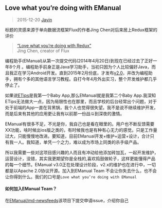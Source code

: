 Love what you’re doing with EManual
------------------
> 2015-12-20 [Jayin](https://github.com/Jayin)

标题的灵感来源于单向数据流框架Flux的作者Jing Chen对后来居上Redux框架的评价

>[“Love what you’re doing with Redux”](https://twitter.com/jingc/status/616608251463909376)  
>Jing Chen, creator of Flux

编程助手(EManual)从第一次提交代码(2014年4月20日)到现在已经过去了正好一年8个月 。编程助手前身正是Java学习助手，当初只因为个人比较偏好Java，而且我正在学习Android开发。直到2015年2月份底，才发布[v2.0][1]，并改为编程助手，拥有个多的其他语言学习教程。自打今年4月外出实习，整个开发维护都几乎停止了。

如果说[ETips][2]是我第一个Baby App,那么EManual就是我第二个Baby App.我深知ETips无法做大一点，因为局限性也在那里，而且学校的后台经常出个问题，对于处于前端的App一直在背黑锅，我个人也觉得很失望。我不是说不继续维护开发，而是后来有其他的应用更让我有以前那一份战斗到深夜的激情。

EManual有很多不足，不光是你，我自己也是看在眼里的。用户也不断反馈需要XX功能，啥时候出ios版之类的，有时候我也是有种有心无力的感觉。只是工作量过大，只能慢慢地改进。要知道，目前EManual开发+维护+运营+设计，合计只有我一人。我知道，单凭一个之力，难以成为市场上同类的杀手级产品。

所以我需要一些对这项目感兴趣的人而且有冲动给他添加砖加瓦，一起开发维护，运营设计，没错，其实我更期望你是全栈的,喜欢捣鼓做轮子，这样更能懂得产品的每一个细节。EManual v3.0正在处理设计阶段，v2.x的维护也在进行中，一切都是以Apache 2.0协议开源。加入到EManual Team 不会让你失去什么，也不会让你得到什么。我们的口号是`Love what you’re doing with EManual`

#### 如何加入EManual Team？

在[EManual/md-newsfeeds][3]该项目下提交申请issue，介绍你自己


[1]: https://github.com/EManual/EManual-Android/releases/tag/v2.0.0
[2]: http://etips.github.io
[3]: https://github.com/EManual/md-newsfeeds/issues
